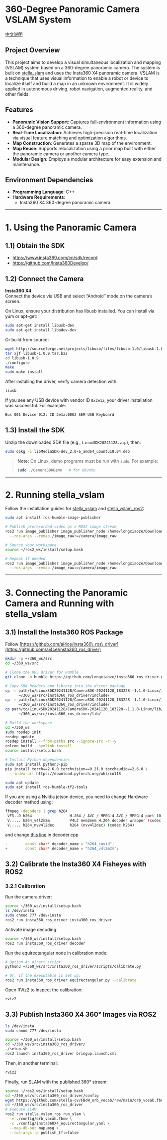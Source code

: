 # 360-Degree Panoramic Camera VSLAM System

[中文说明](https://github.com/Longxiaoze/360Vslam/blob/main/readme-cn.md)

## Project Overview
This project aims to develop a visual simultaneous localization and mapping (VSLAM) system based on a 360-degree panoramic camera. The system is built on [stella_slam](https://github.com/stella-cv/stella_vslam) and uses the Insta360 X4 panoramic camera. VSLAM is a technique that uses visual information to enable a robot or device to localize itself and build a map in an unknown environment. It is widely applied in autonomous driving, robot navigation, augmented reality, and other fields.

## Features
- **Panoramic Vision Support**: Captures full-environment information using a 360-degree panoramic camera.
- **Real-Time Localization**: Achieves high-precision real-time localization via visual feature matching and optimization algorithms.
- **Map Construction**: Generates a sparse 3D map of the environment.
- **Map Reuse**: Supports relocalization using a prior map built with either the panoramic camera or another camera type.
- **Modular Design**: Employs a modular architecture for easy extension and maintenance.

## Environment Dependencies
- **Programming Language**: C++
- **Hardware Requirements**:  
  - Insta360 X4 360-degree panoramic camera

---

# 1. Using the Panoramic Camera

## 1.1) Obtain the SDK
- https://www.insta360.com/cn/sdk/record  
- https://github.com/Insta360Develop/  

## 1.2) Connect the Camera  
**Insta360 X4**  
Connect the device via USB and select “Android” mode on the camera’s screen.

On Linux, ensure your distribution has libusb installed. You can install via yum or apt-get:
```bash
sudo apt-get install libusb-dev
sudo apt-get install libudev-dev
````

Or build from source:

```bash
wget http://sourceforge.net/projects/libusb/files/libusb-1.0/libusb-1.0.9/libusb-1.0.9.tar.bz2
tar xjf libusb-1.0.9.tar.bz2
cd libusb-1.0.9
./configure
make
sudo make install
```

After installing the driver, verify camera detection with:

```bash
lsusb
```

If you see any USB device with vendor ID `0x2e1a`, your driver installation was successful. For example:

```bash
Bus 001 Device 012: ID 2e1a:0002 SEM USB Keyboard
```

## 1.3) Install the SDK

Unzip the downloaded SDK file (e.g., `LinuxSDK20241128.zip`), then:

```bash
sudo dpkg -i libMediaSDK-dev_2.0-6_amd64_ubuntu18.04.deb
```

> **Note:** On Linux, demo programs must be run with `sudo`. For example:
>
> ```bash
> sudo ./CameraSDKDemo   # for Ubuntu
> ```

---

# 2. Running stella\_vslam

Follow the installation guides for [stella\_vslam](https://stella-cv.readthedocs.io/en/latest/installation.html) and [stella\_vslam\_ros2](https://stella-cv.readthedocs.io/en/latest/ros2_package.html#installation):

```bash
sudo apt install ros-humble-image-publisher

# Publish prerecorded video as a ROS2 image stream
ros2 run image_publisher image_publisher_node /home/longxiaoze/Downloads/aist_living_lab_1/video.mp4 \
  --ros-args --remap /image_raw:=/camera/image_raw

# Source your workspace
source ~/ros2_ws/install/setup.bash

# Repeat if needed
ros2 run image_publisher image_publisher_node /home/longxiaoze/Downloads/aist_living_lab_1/video.mp4 \
  --ros-args --remap /image_raw:=/camera/image_raw
```

---

# 3. Connecting the Panoramic Camera and Running with stella\_vslam

## 3.1) Install the Insta360 ROS Package

Follow [https://github.com/ai4ce/insta360\_ros\_driver](https://github.com/ai4ce/insta360_ros_driver)

```bash
mkdir -p ~/360_ws/src
cd ~/360_ws/src

# Clone the ROS driver for Humble
git clone -b humble https://github.com/Longxiaoze/insta360_ros_driver.git

# Copy SDK headers and library into the driver package
cp -r path/to/LinuxSDK20241128/CameraSDK-20241120_183228--1.1.0-Linux/include/camera/ \
      ~/360_ws/src/insta360_ros_driver/include/
cp -r path/to/LinuxSDK20241128/CameraSDK-20241120_183228--1.1.0-Linux/include/stream/ \
      ~/360_ws/src/insta360_ros_driver/include/
cp path/to/LinuxSDK20241128/CameraSDK-20241120_183228--1.1.0-Linux/lib/libCameraSDK.so \
      ~/360_ws/src/insta360_ros_driver/lib/

# Build the workspace
cd ~/360_ws
sudo rosdep init
rosdep update
rosdep install --from-paths src --ignore-src -r -y
colcon build --symlink-install
source install/setup.bash

# Install Python dependencies
sudo apt install python3-pip
pip install torch==2.6.0 torchvision==0.21.0 torchaudio==2.6.0 \
  --index-url https://download.pytorch.org/whl/cu118

sudo apt update
sudo apt install ros-humble-tf2-tools
```


If you are using a Nvidia jetson device, you need to change Hardware decoder method using:

``` bash
ffmpeg -decoders | grep h264
 VFS..D h264                 H.264 / AVC / MPEG-4 AVC / MPEG-4 part 10
 V..... h264_v4l2m2m         V4L2 mem2mem H.264 decoder wrapper (codec h264)
 V..... h264_nvv4l2dec       h264 (nvv4l2dec) (codec h264)
```

and change [this line](https://github.com/Longxiaoze/insta360_ros_driver/blob/humble/src/decoder.cpp#L64) in decoder.cpp
``` c++
-        const char* decoder_name = "h264_cuvid";
+        const char* decoder_name = "h264_v4l2m2m";
```
## 3.2) Calibrate the Insta360 X4 Fisheyes with ROS2

### 3.2.1 Calibration

Run the camera driver:

```bash
source ~/360_ws/install/setup.bash
ls /dev/insta
sudo chmod 777 /dev/insta
ros2 run insta360_ros_driver insta360_ros_driver
```

Activate image decoding:

```bash
source ~/360_ws/install/setup.bash
ros2 run insta360_ros_driver decoder
```

Run the equirectangular node in calibration mode:

```bash
# Option A: direct script
python3 ~/360_ws/src/insta360_ros_driver/scripts/calibrate.py

# Or, if the executable is set up:
ros2 run insta360_ros_driver equirectangular.py --calibrate
```

Open RViz2 to inspect the calibration:

```bash
rviz2
```

## 3.3) Publish Insta360 X4 360° Images via ROS2

```bash
ls /dev/insta
sudo chmod 777 /dev/insta

source ~/360_ws/install/setup.bash
cd ~/360_ws/src/insta360_ros_driver/
./setup.sh
ros2 launch insta360_ros_driver bringup.launch.xml
```

Then, in another terminal:

```bash
rviz2
```

Finally, run SLAM with the published 360° stream:

```bash
source ~/ros2_ws/install/setup.bash
cd ~/360_ws/src/insta360_ros_driver/config
wget https://github.com/stella-cv/FBoW_orb_vocab/raw/main/orb_vocab.fbow
cd ~/360_ws/src/insta360_ros_driver
# Execute SLAM
ros2 run stella_vslam_ros run_slam \
  -v ./config/orb_vocab.fbow \
  -c ./config/insta360X4_equirectangular.yaml \
  --map-db-out map.msg \
  --ros-args -p publish_tf:=false
```


